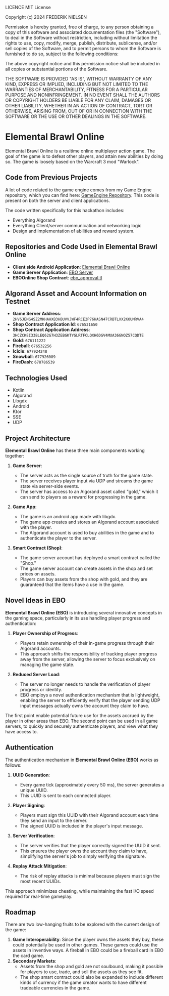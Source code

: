 LICENCE
MIT License

Copyright (c) 2024 FREDERIK NIELSEN

Permission is hereby granted, free of charge, to any person obtaining a copy
of this software and associated documentation files (the "Software"), to deal
in the Software without restriction, including without limitation the rights
to use, copy, modify, merge, publish, distribute, sublicense, and/or sell
copies of the Software, and to permit persons to whom the Software is
furnished to do so, subject to the following conditions:

The above copyright notice and this permission notice shall be included in all
copies or substantial portions of the Software.

THE SOFTWARE IS PROVIDED "AS IS", WITHOUT WARRANTY OF ANY KIND, EXPRESS OR
IMPLIED, INCLUDING BUT NOT LIMITED TO THE WARRANTIES OF MERCHANTABILITY,
FITNESS FOR A PARTICULAR PURPOSE AND NONINFRINGEMENT. IN NO EVENT SHALL THE
AUTHORS OR COPYRIGHT HOLDERS BE LIABLE FOR ANY CLAIM, DAMAGES OR OTHER
LIABILITY, WHETHER IN AN ACTION OF CONTRACT, TORT OR OTHERWISE, ARISING FROM,
OUT OF OR IN CONNECTION WITH THE SOFTWARE OR THE USE OR OTHER DEALINGS IN THE
SOFTWARE.

# Elemental Brawl Online

Elemental Brawl Online is a realtime online multiplayer action game. 
The goal of the game is to defeat other players, and attain new
abilities by doing so. The game is loosely based on the Warcraft
3 mod "Warlock". 

## Code from Previous Projects

A lot of code related to the game engine comes from my Game Engine repository, which you can find here: [GameEngine Repository](https://github.com/freddy212/GameEngine).
This code is present on both the server and client applications. 

The code written specifically for this hackathon includes:
- Everything Algorand
- Everything Client/server communication and networking logic
- Design and implementation of abilities and reward system.

## Repositories and Code Used in Elemental Brawl Online

- **Client side Android Application**: [Elemental Brawl Online](https://github.com/freddyblockchain/Elemental-Brawl-Online)
- **Game Server Application**: [EBO Server](https://github.com/freddyblockchain/EBOServer)
- **EBOOnline Shop Contract**: [ebo_approval.tl](https://github.com/freddyblockchain/Tealish-Contracts)

## Algorand Asset and Account Information on Testnet

- **Game Server Address**: `2HV6JENG4SZ2MKHAHXB3HBUVVJWF4RCE2P76HASN47CRBTLXX2KOUMRVA4`
- **Shop Contract Application Id**: `676531650` 
- **Shop Contract Application Address**: `3HCZCKEI33BLEQ62G7H3ZEBGKTYGLRTFCLQXH6DGV4MUA36GNOZ57CQDTE`
- **Gold**: `676111222`
- **Fireball**: `676532256`
- **Icicle**: `677924248`
- **Snowball**: `677926089`
- **FireDash**: `678786539`

## Technologies Used

- Kotlin
- Algorand
- Libgdx
- Android
- Ktor
- SSE
- UDP

## Project Architecture

**Elemental Brawl Online** has these three main components working together:

1. **Game Server**:
    - The server acts as the single source of truth for the game state.
    - The server receives player input via UDP and streams the game state via server-side events.
    - The server has access to an Algorand asset called "gold," which it can send to players as a reward for progressing in the game.

2. **Game App**:
    - The game is an android app made with libgdx.
    - The game app creates and stores an Algorand account associated with the player.
    - The Algorand account is used to buy abilities in the game and to authenticate the player to the server.

3. **Smart Contract (Shop)**:
    - The game server account has deployed a smart contract called the "Shop."
    - The game server account can create assets in the shop and set prices on assets.
    - Players can buy assets from the shop with gold, and they are guaranteed that the items have a use in the game.

## Novel Ideas in EBO

**Elemental Brawl Online (EBO)** is introducing several innovative concepts in the gaming space, particularly in its use handling player progress and authentication:

1. **Player Ownership of Progress**:
    - Players retain ownership of their in-game progress through their Algorand accounts.
    - This approach shifts the responsibility of tracking player progress away from the server, allowing the server to focus exclusively on managing the game state.

2. **Reduced Server Load**:
    - The server no longer needs to handle the verification of player progress or identity.
    - EBO employs a novel authentication mechanism that is lightweight, enabling the server to efficiently verify that the player sending UDP input messages actually owns the account they claim to have.

The first point enable potential future use for the assets accrued by the player in other areas than EBO.
The second point can be used in all game servers, to quickly and securely authenticate players, and view
what they have access to. 

## Authentication

The authentication mechanism in **Elemental Brawl Online (EBO)** works as follows:

1. **UUID Generation**:
    - Every game tick (approximately every 50 ms), the server generates a unique UUID.
    - This UUID is sent to each connected player.

2. **Player Signing**:
    - Players must sign this UUID with their Algorand account each time they send an input to the server.
    - The signed UUID is included in the player's input message.

3. **Server Verification**:
    - The server verifies that the player correctly signed the UUID it sent.
    - This ensures the player owns the account they claim to have, simplifying the server's job to simply verifying the signature.

4. **Replay Attack Mitigation**:
    - The risk of replay attacks is minimal because players must sign the most recent UUIDs.

This approach minimizes cheating, while maintaining the fast I/O speed required for real-time gameplay.



## Roadmap

There are two low-hanging fruits to be explored with the current design of the game:

1. **Game Interoperability**: Since the player owns the assets they buy, these could potentially be used in other games. These games could use the assets in inventive ways. A fireball in EBO could be a fireball card in EBO the card game.
2. **Secondary Markets**:
   - Assets from the shop and gold are not soulbound, making it possible for players to use, trade, and sell the assets as they see fit.
   - The shop smart contract could also be expanded to include different kinds of currency if the game creator wants to have different tradeable currencies in the game.


